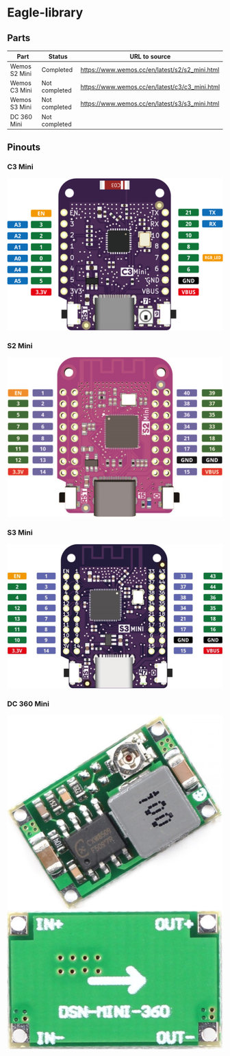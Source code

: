 # Eagle-library

## Parts

| Part          | Status        | URL to source                                  |
|---------------|---------------|------------------------------------------------|
| Wemos S2 Mini | Completed     | https://www.wemos.cc/en/latest/s2/s2_mini.html |
| Wemos C3 Mini | Not completed | https://www.wemos.cc/en/latest/c3/c3_mini.html |
| Wemos S3 Mini | Not completed | https://www.wemos.cc/en/latest/s3/s3_mini.html |
| DC 360 Mini   | Not completed |                                                |


## Pinouts

### C3 Mini
<img src="C3_mini_v2.1.0_pinout.png" width="600"/>

### S2 Mini
<img src="S2_mini_v1.0.0_pinout.jpg" width="600"/>

### S3 Mini
<img src="S3_mini_v1.0.0_pinout.jpg" width="600"/>

### DC 360 Mini
<img src="DC-DC Mini-360_1.jpg" width="600"/>
<img src="DC-DC Mini-360_2.jpg" width="600"/>
